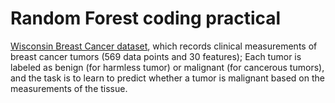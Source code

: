 # Random Forest coding practical
[Wisconsin Breast Cancer dataset](https://archive.ics.uci.edu/ml/datasets/Breast+Cancer+Wisconsin+(Diagnostic)), which records clinical measurements of breast cancer tumors (569 data points and 30 features); Each tumor is labeled as benign (for harmless tumor) or malignant (for cancerous tumors), and the task is to learn to predict whether a tumor is malignant based on the measurements of the tissue.

